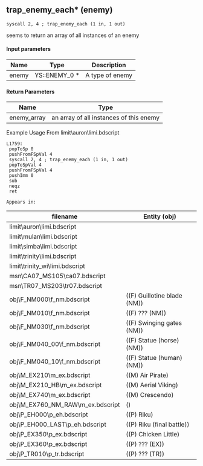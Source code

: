 ## trap_enemy_each* (enemy)

`syscall 2, 4 ; trap_enemy_each (1 in, 1 out)`

seems to return an array of all instances of an enemy

#### Input parameters
| Name | Type | Description
|------|------|------------
| enemy   | YS::ENEMY_0 *   | A type of enemy


#### Return Parameters
| Name | Type
|------|-----
| enemy_array   | an array of all instances of this enemy   
Example Usage From limit\auron\limi.bdscript
```plaintext
L1759:
 popToSp 0
 pushFromFSpVal 4
 syscall 2, 4 ; trap_enemy_each (1 in, 1 out)
 popToSpVal 4
 pushFromFSpVal 4
 pushImm 0
 sub 
 neqz 
 ret
```





	Appears in:
| filename | Entity (obj)
|----------|-------------
| limit\auron\limi.bdscript       |           
| limit\mulan\limi.bdscript       |           
| limit\simba\limi.bdscript       |           
| limit\trinity\limi.bdscript       |           
| limit\trinity_wi\limi.bdscript       |           
| msn\CA07_MS105\ca07.bdscript       |           
| msn\TR07_MS203\tr07.bdscript       |           
| obj\F_NM000\f_nm.bdscript       | ((F) Guillotine blade (NM))          
| obj\F_NM010\f_nm.bdscript       | ((F) ??? (NM))          
| obj\F_NM030\f_nm.bdscript       | ((F) Swinging gates (NM))          
| obj\F_NM040_00\f_nm.bdscript       | ((F) Statue (horse) (NM))          
| obj\F_NM040_10\f_nm.bdscript       | ((F) Statue (human) (NM))          
| obj\M_EX210\m_ex.bdscript       | ((M) Air Pirate)          
| obj\M_EX210_HB\m_ex.bdscript       | ((M) Aerial Viking)          
| obj\M_EX740\m_ex.bdscript       | ((M) Crescendo)          
| obj\M_EX760_NM_RAW\m_ex.bdscript       | ()          
| obj\P_EH000\p_eh.bdscript       | ((P) Riku)          
| obj\P_EH000_LAST\p_eh.bdscript       | ((P) Riku (final battle))          
| obj\P_EX350\p_ex.bdscript       | ((P) Chicken Little)          
| obj\P_EX360\p_ex.bdscript       | ((P) ??? (EX))          
| obj\P_TR010\p_tr.bdscript       | ((P) ??? (TR))          



